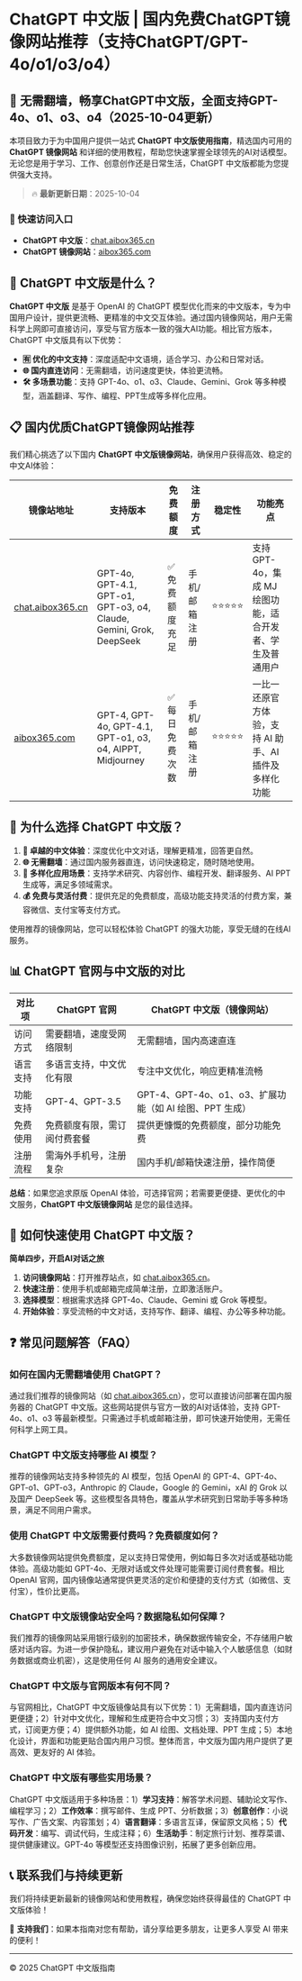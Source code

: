 # ChatGPT 中文版 | 国内免费ChatGPT镜像网站推荐（支持ChatGPT/GPT-4o/o1/o3/o4）

## 📢 无需翻墙，畅享ChatGPT中文版，全面支持GPT-4o、o1、o3、o4（2025-10-04更新）

本项目致力于为中国用户提供一站式 **ChatGPT 中文版使用指南**，精选国内可用的 **ChatGPT 镜像网站** 和详细的使用教程，帮助您快速掌握全球领先的AI对话模型。无论您是用于学习、工作、创意创作还是日常生活，ChatGPT 中文版都能为您提供强大支持。

> 🔥 **最新更新日期**：2025-10-04

### 🚀 快速访问入口

- **ChatGPT 中文版**：[chat.aibox365.cn](https://chat.aibox365.cn)
- **ChatGPT 镜像网站**：[aibox365.com](https://aibox365.com)

## 🤔 ChatGPT 中文版是什么？

**ChatGPT 中文版** 是基于 OpenAI 的 ChatGPT 模型优化而来的中文版本，专为中国用户设计，提供更流畅、更精准的中文交互体验。通过国内镜像网站，用户无需科学上网即可直接访问，享受与官方版本一致的强大AI功能。相比官方版本，ChatGPT 中文版具有以下优势：

- **🈶 优化的中文支持**：深度适配中文语境，适合学习、办公和日常对话。
- **🌐 国内直连访问**：无需翻墙，访问速度更快，体验更流畅。
- **🛠️ 多场景功能**：支持 GPT-4o、o1、o3、Claude、Gemini、Grok 等多种模型，涵盖翻译、写作、编程、PPT生成等多样化应用。

## 📋 国内优质ChatGPT镜像网站推荐

我们精心挑选了以下国内 **ChatGPT 中文版镜像网站**，确保用户获得高效、稳定的中文AI体验：

| 镜像站地址 | 支持版本 | 免费额度 | 注册方式 | 稳定性 | 功能亮点 |
|------------|----------|----------|----------|--------|----------|
| [chat.aibox365.cn](https://chat.aibox365.cn) | GPT-4o, GPT-4.1, GPT-o1, GPT-o3, o4, Claude, Gemini, Grok, DeepSeek | ✅ 免费额度充足 | 手机/邮箱注册 | ⭐⭐⭐⭐⭐ | 支持 GPT-4o，集成 MJ 绘图功能，适合开发者、学生及普通用户 |
| [aibox365.com](https://aibox365.com) | GPT-4, GPT-4o, GPT-4.1, GPT-o1, o3, o4, AIPPT, Midjourney | ✅ 每日免费次数 | 手机/邮箱注册 | ⭐⭐⭐⭐⭐ | 一比一还原官方体验，支持 AI 助手、AI 插件及多样化功能 |

## 🌟 为什么选择 ChatGPT 中文版？

1. **📝 卓越的中文体验**：深度优化中文对话，理解更精准，回答更自然。
2. **🌐 无需翻墙**：通过国内服务器直连，访问快速稳定，随时随地使用。
3. **🎯 多样化应用场景**：支持学术研究、内容创作、编程开发、翻译服务、AI PPT生成等，满足多领域需求。
4. **💰 免费与灵活付费**：提供充足的免费额度，高级功能支持灵活的付费方案，兼容微信、支付宝等支付方式。

使用推荐的镜像网站，您可以轻松体验 ChatGPT 的强大功能，享受无缝的在线AI服务。

## 📊 ChatGPT 官网与中文版的对比

| 对比项 | ChatGPT 官网 | ChatGPT 中文版（镜像网站） |
|--------|--------------|----------------------------|
| 访问方式 | 需要翻墙，速度受网络限制 | 无需翻墙，国内高速直连 |
| 语言支持 | 多语言支持，中文优化有限 | 专注中文优化，响应更精准流畅 |
| 功能支持 | GPT-4、GPT-3.5 | GPT-4、GPT-4o、o1、o3、扩展功能（如 AI 绘图、PPT 生成） |
| 免费使用 | 免费额度有限，需订阅付费套餐 | 提供更慷慨的免费额度，部分功能免费 |
| 注册流程 | 需海外手机号，注册复杂 | 国内手机/邮箱快速注册，操作简便 |

**总结**：如果您追求原版 OpenAI 体验，可选择官网；若需要更便捷、更优化的中文服务，**ChatGPT 中文版镜像网站** 是您的最佳选择。

## 📝 如何快速使用 ChatGPT 中文版？

**简单四步，开启AI对话之旅**

1. **访问镜像网站**：打开推荐站点，如 [chat.aibox365.cn](https://chat.aibox365.cn)。
2. **快速注册**：使用手机或邮箱完成简单注册，立即激活账户。
3. **选择模型**：根据需求选择 GPT-4o、Claude、Gemini 或 Grok 等模型。
4. **开始体验**：享受流畅的中文对话，支持写作、翻译、编程、办公等多种功能。

## ❓ 常见问题解答（FAQ）

### 如何在国内无需翻墙使用 ChatGPT？

通过我们推荐的镜像网站（如 [chat.aibox365.cn](https://chat.aibox365.cn)），您可以直接访问部署在国内服务器的 ChatGPT 中文版。这些网站提供与官方一致的AI对话体验，支持 GPT-4o、o1、o3 等最新模型。只需通过手机或邮箱注册，即可快速开始使用，无需任何科学上网工具。

### ChatGPT 中文版支持哪些 AI 模型？

推荐的镜像网站支持多种领先的 AI 模型，包括 OpenAI 的 GPT-4、GPT-4o、GPT-o1、GPT-o3，Anthropic 的 Claude，Google 的 Gemini，xAI 的 Grok 以及国产 DeepSeek 等。这些模型各具特色，覆盖从学术研究到日常助手等多种场景，满足不同用户需求。

### 使用 ChatGPT 中文版需要付费吗？免费额度如何？

大多数镜像网站提供免费额度，足以支持日常使用，例如每日多次对话或基础功能体验。高级功能如 GPT-4o、无限对话或文件处理可能需要订阅付费套餐。相比 OpenAI 官网，国内镜像站通常提供更灵活的定价和便捷的支付方式（如微信、支付宝），性价比更高。

### ChatGPT 中文版镜像站安全吗？数据隐私如何保障？

我们推荐的镜像网站采用银行级别的加密技术，确保数据传输安全，不存储用户敏感对话内容。为进一步保护隐私，建议用户避免在对话中输入个人敏感信息（如财务数据或商业机密），这是使用任何 AI 服务的通用安全建议。

### ChatGPT 中文版与官网版本有何不同？

与官网相比，ChatGPT 中文版镜像站具有以下优势：1）无需翻墙，国内直连访问更便捷；2）针对中文优化，理解和生成更符合中文习惯；3）支持国内支付方式，订阅更方便；4）提供额外功能，如 AI 绘图、文档处理、PPT 生成；5）本地化设计，界面和功能更贴合国内用户习惯。整体而言，中文版为国内用户提供了更高效、更友好的 AI 体验。

### ChatGPT 中文版有哪些实用场景？

ChatGPT 中文版适用于多种场景：1）**学习支持**：解答学术问题、辅助论文写作、编程学习；2）**工作效率**：撰写邮件、生成 PPT、分析数据；3）**创意创作**：小说写作、广告文案、内容策划；4）**语言翻译**：多语言互译，保留原文风格；5）**代码开发**：编写、调试代码，生成注释；6）**生活助手**：制定旅行计划、推荐菜谱、提供健康建议。GPT-4o 等模型还支持图像识别，拓展了更多创新应用。

## 📞 联系我们与持续更新

我们将持续更新最新的镜像网站和使用教程，确保您始终获得最佳的 ChatGPT 中文版体验！

🌟 **支持我们**：如果本指南对您有帮助，请分享给更多朋友，让更多人享受 AI 带来的便利！

---

© 2025 ChatGPT 中文版指南

